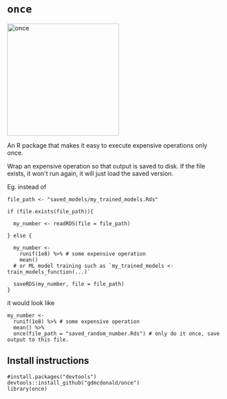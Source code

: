 # `once`

<img width="260" alt="once" src="https://user-images.githubusercontent.com/20785842/187124151-f16587c9-bc87-4deb-8c75-7943a2126f14.png">

An R package that makes it easy to execute expensive operations only once.

Wrap an expensive operation so that output is saved to disk. If the file exists, it won't run again, it will just load the saved version. 

Eg. instead of 

```{r}
file_path <- "saved_models/my_trained_models.Rds"

if (file.exists(file_path)){

  my_number <- readRDS(file = file_path)

} else {

  my_number <-
    runif(1e8) %>% # some expensive operation
    mean()
  # or ML model training such as `my_trained_models <- train_models_function(...)`
  
  saveRDS(my_number, file = file_path)
}
```

it would look like

```{r}
my_number <-
  runif(1e8) %>% # some expensive operation
  mean() %>%
  once(file_path = "saved_random_number.Rds") # only do it once, save output to this file.
```

## Install instructions

```{r}
#install.packages("devtools")
devtools::install_github("gdmcdonald/once")
library(once)
```
